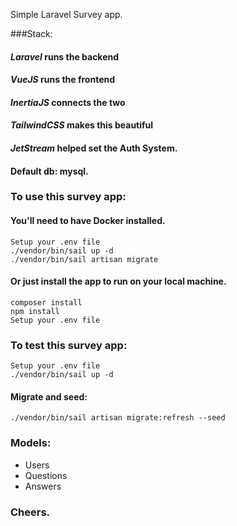 Simple Laravel Survey app.

###Stack:
#### *Laravel* runs the backend
#### *VueJS* runs the frontend
#### *InertiaJS* connects the two
#### *TailwindCSS* makes this beautiful
#### *JetStream* helped set the Auth System.
#### Default db: mysql.

### To use this survey app:

#### You'll need to have Docker installed.

`Setup your .env file`<br>
`./vendor/bin/sail up -d`<br>
`./vendor/bin/sail artisan migrate`<br>

#### Or just install the app to run on your local machine.

`composer install`<br>
`npm install`<br>
`Setup your .env file`<br>

### To test this survey app:

`Setup your .env file`<br>
`./vendor/bin/sail up -d`<br>
#### Migrate and seed:
`./vendor/bin/sail artisan migrate:refresh --seed`<br>


### Models:

- Users
- Questions
- Answers

### Cheers.
